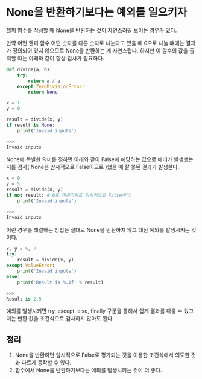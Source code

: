 # None을 반환하기보다는 예외를 일으키자

헬퍼 함수를 작성할 때 None을 반환하는 것이 자연스러워 보이는 경우가 있다.

만약 어떤 헬퍼 함수 어떤 숫자를 다른 숫자로 나눈다고 했을 때 0으로 나눌 떄에는 결과가 정의되어 있지 않으므로 None을 반환하는 게 자연스럽다. 하지만 이 함수의 값을 출력할 때는 아래와 같이 항상 검사가 필요하다.
```py
def divide(a, b):
    try:
        return a / b
    except ZeroDivisionError:
        return None

x = 1
y = 0

result = divide(x, y)
if result is None:
    print('Invaid inputs')

>>>
Invaid inputs
```

None에 특별한 의미를 정하면 아래와 같이 False에 해당하는 값으로 에러가 발생했는지를 검사( None은 암시적으로 False이므로 )했을 때 잘 못된 결과가 발생한다.
```py
x = 0
y = 5
result = divide(x, y)
if not result: # 0도 마찬가지로 암시적으로 False이다.
    print('Invaid inputs')

>>>
Invaid inputs
```

이런 경우를 해결하는 방법은 절대로 None을 반환하지 않고 대신 예외를 발생시키는 것이다.
```py
x, y = 5, 2
try:
    result = divide(x, y)
except ValueError:
    print('Invaid inputs')
else:
    print('Result is %.1f' % result)

>>>
Result is 2.5
```

예외를 발생시키면 try, except, else, finally 구문을 통해서 쉽게 결과를 다룰 수 있고 더는 반환 값을 조건식으로 검사하지 않아도 된다.

## 정리
1. None을 반환하면 암시적으로 False로 평가되는 것을 이용한 조건식에서 의도한 것과 다르게 동작할 수 있다.
2. 함수에서 None을 반환하기보다는 예외를 발생시키는 것이 더 좋다.